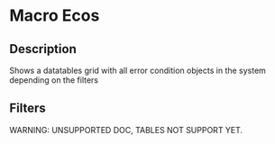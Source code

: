 Macro Ecos
==========

Description
-----------

Shows a datatables grid with all error condition objects in the system
depending on the filters

Filters
-------

WARNING: UNSUPPORTED DOC, TABLES NOT SUPPORT YET.
